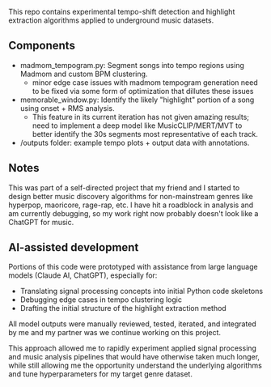 This repo contains experimental tempo-shift detection and highlight extraction algorithms applied to underground music datasets.

## Components

- madmom_tempogram.py: Segment songs into tempo regions using Madmom and custom BPM clustering.
    - minor edge case issues with madmom tempogram generation need to be fixed via some form of optimization that dillutes these issues
- memorable_window.py: Identify the likely "highlight" portion of a song using onset + RMS analysis.
    - This feature in its current iteration has not given amazing results; need to implement a deep model like MusicCLIP/MERT/MVT to better identify the 30s segments most representative of each track.
- /outputs folder: example tempo plots + output data with annotations.

## Notes

This was part of a self-directed project that my friend and I started to design better music discovery algorithms for non-mainstream genres like hyperpop, maoricore, rage-rap, etc. I have hit a roadblock in analysis and am currently debugging, so my work right now probably doesn't look like a ChatGPT for music.

## AI-assisted development

Portions of this code were prototyped with assistance from large language models (Claude AI, ChatGPT), especially for:
- Translating signal processing concepts into initial Python code skeletons
- Debugging edge cases in tempo clustering logic
- Drafting the initial structure of the highlight extraction method

All model outputs were manually reviewed, tested, iterated, and integrated by me and my partner was we continue working on this project. 

This approach allowed me to rapidly experiment applied signal processing and music analysis pipelines that would have otherwise taken much longer, while still allowing me the opportunity understand the underlying algorithms and tune hyperparameters for my target genre dataset.
